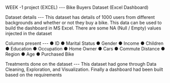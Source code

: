 WEEK -1 project (EXCEL) --- Bike Buyers Dataset (Excel Dashboard)

Dataset details --- 
This dataset has details of 1000 users from different backgrounds and whether or not they buy a bike. This data can be used to build the dashboard in MS Excel. There are some NA (Null / Empty) values injected in the dataset

Columns present --- ● ID ● Marital Status ● Gender ● Income ● Children ● Education ● Occupation ● Home Owner ● Cars ● Commute Distance ● Region ● Age ● Purchased Bike

Treatments done on the dataset --- This dataset had gone through Data Cleaning, Exploration, and Visualization. Finally a dashboard had been built based on the requirements

